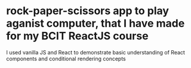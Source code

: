 # rock-paper-scissors app to play aganist computer, that I have made for my BCIT ReactJS course
I used vanilla JS and React to demonstrate basic understanding of React components and conditional rendering concepts
